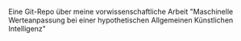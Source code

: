 Eine Git-Repo über meine vorwissenschaftliche Arbeit "Maschinelle Werteanpassung bei einer hypothetischen Allgemeinen Künstlichen Intelligenz"

